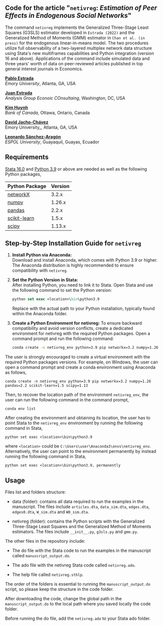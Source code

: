 ## Code for the article "```netivreg```: _Estimation of Peer Effects in Endogenous Social Networks_"

The command ```netivreg```  implements the Generalized Three-Stage Least Squares (G3SLS) estimator developed in
```Estrada (2022)``` and the Generalized Method of Moments (GMM) estimator in ```Chan et al. (in press)``` for the endogenous linear-in-means model. 
The two procedures utilize full observability of a two-layered multiplex network data structure using Stata's new multiframes capabilities 
and Python integration (version 16 and above). Applications of the command include simulated data and three years' worth of 
data on peer-reviewed articles published in top general interest journals in Economics.

[**Pablo Estrada**](https://pabloestrada.io/)  
_Emory University_, Atlanta, GA, USA  

[**Juan Estrada**](https://www.juanestrada.info/)  
 _Analysis Group Econoic COnsultaing_, Washington, DC, USA  

[**Kim Huynh**](https://kphuynh.pages.iu.edu/)  
_Bank of Canada_, Ottawa, Ontario, Canada  

[**David Jacho-Chávez**](https://www.davidjachochavez.org/)  
Emory University_, Atlanta, GA, USA  

[**Leonardo Sánchez-Aragón**](https://leonardosanchezaragon.netlify.app/)  
_ESPOL University_, Guayaquil, Guayas, Ecuador  

## Requirements

[Stata 16.0](https://www.stata.com/) and [Python 3.9](https://www.python.org/) or above are needed as well as the following Python packages,

| Python Package | Version |
| ----------- | ----------- |
| [networkX](https://networkx.org/) | 3.2.x |
| [numpy](https://numpy.org/) | 1.26.x |
| [pandas](https://pandas.pydata.org/) | 2.2.x |
| [scikit-learn](https://scikit-learn.org/) | 1.5.x |
| [scipy](https://scipy.org/) | 1.13.x |


## Step-by-Step Installation Guide for `netivreg`

1. **Install Python via Anaconda:**  
   Download and install Anaconda, which comes with Python 3.9 or higher. The Anaconda distribution is highly recommended to ensure compatibility with `netivreg`.

2. **Set the Python Version in Stata:**  
   After installing Python, you need to link it to Stata. Open Stata and use the following command to set the Python version:
   ```stata
   python set exec <location>\bin\python3.9
    ```
   Replace <location> with the actual path to your Python installation, typically found within the Anaconda folder.

3. **Create a Python Environment for netivreg:**
   To ensure backward compatibility and avoid version conflicts, create a dedicated environment for netivreg with the required Python packages. 
   Open a command prompt and run the following command:

   ```bash
   conda create -n netivreg_env python=3.9 pip networkx=3.2 numpy=1.26 pandas=2.2 scikit-learn=1.5 scipy=1.13
   ```


The user is strongly encouraged to create a virtual environment with the required Python packages versions. For example, on Windows, the user can open a command prompt and create a conda environment using Anaconda as follows,

```
conda create -n netivreg_env python=3.9 pip networkx=3.2 numpy=1.26 pandas=2.2 scikit-learn=1.5 scipy=1.13
```

Then, to recover the location path of the environment `netivreg_env`, the user can run the following command in the command prompt,

```
conda env list
```

After creating the environment and obtaining its location, the user has to point Stata to the `netivreg_env` environment by running the following command in Stata,

```
python set exec <location>\bin\python3.9
```

where `<location>` could be `C:\Users\user\Anaconda3\envs\netivreg_env`. Alternatively, the user can point to the environment permanently by instead running the following command in Stata,

```
python set exec <location>\bin\python3.9, permanently
```

## Usage 

Files list and folders structure:

- data (folder): contains all data required to run the examples in the manuscript. The files include ```articles.dta```, ```data_sim.dta```, ```edges.dta```, ```edges0.dta```, ```W_sim.dta``` and ```W0_sim.dta```.

- netivreg (folder): contains the Python scripts with the Generalized Three-Stage Least Squares and the Generalized Method of Moments estimators. The files include ```__init__.py```, ```g3sls.py``` and ```gmm.py```. 

The other files in the repository include:

- The do file with the Stata code to run the examples in the manuscript called ```manuscript_output.do```.

- The ado file with the netivreg Stata code called ```netivreg.ado```. 

- The help file called ```netivreg.sthlp```. 

The order of the folders is essential to running the ```manuscript_output.do``` script, so please keep the structure in the code folder. 

After downloading the code, change the global path in the ```manuscript_output.do``` to the local path where you saved locally the code folder.  

Before running the do file, add the ```netivreg.ado``` to your Stata ado folder.
